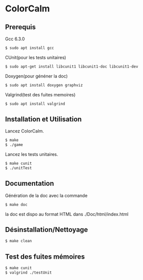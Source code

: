 # ColorCalm
## Prerequis
Gcc 6.3.0
```sh
$ sudo apt install gcc	
```
CUnit(pour les tests unitaires)
```sh
$ sudo apt-get install libcunit1 libcunit1-doc libcunit1-dev
```

Doxygen(pour généner la doc)
```sh
$ sudo apt install doxygen graphviz
```
Valgrind(test des fuites memoires)
```sh
$ sudo apt install valgrind
```

## Installation et Utilisation

Lancez ColorCalm.
```sh
$ make	
$ ./game
```
Lancez les tests unitaires.
```sh
$ make cunit
$ ./unitTest
``` 
## Documentation
Génération de la doc avec la commande
```sh
$ make doc
``` 
la doc est dispo au format HTML dans ./Doc/html/index.html

## Désinstallation/Nettoyage
```sh
$ make clean
``` 
## Test des fuites mémoires
```sh
$ make cunit
$ valgrind ./testUnit
```
